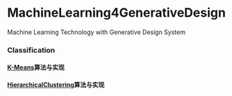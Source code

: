 # MachineLearning4GenerativeDesign
Machine Learning Technology with Generative Design System

### Classification  

#### [K-Means](https://github.com/lymanzhang/MachineLearning4GenerativeDesign/tree/master/Classification/K-Means)算法与实现

#### [HierarchicalClustering](https://github.com/lymanzhang/MachineLearning4GenerativeDesign/tree/master/Classification/HierarchicalClustering)算法与实现
